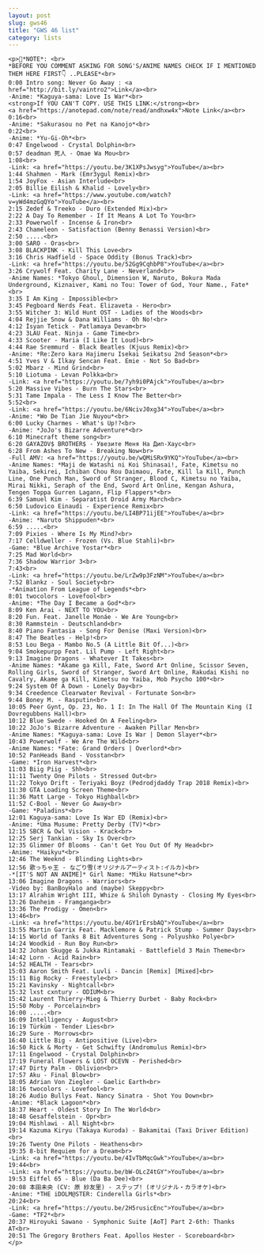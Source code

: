 ```yaml
---
layout: post
slug: gws46
title: "GWS 46 list"
category: lists
---
```

    <p>📌*NOTE*: <br>
    *BEFORE YOU COMMENT ASKING FOR SONG'S/ANIME NAMES CHECK IF I MENTIONED THEM HERE FIRST👇 ..PLEASE*<br>
    0:00 Intro song: Never Go Away : <a href="http://bit.ly/vaintro2">Link</a><br>
    -Anime: *Kaguya-sama: Love Is War*<br>
    <strong>If YOU CAN'T COPY. USE THIS LINK:</strong><br>
    <a href="https://anotepad.com/note/read/andhxw4x">Note Link</a><br>
    0:16<br>
    -Anime: *Sakurasou no Pet na Kanojo*<br>
    0:22<br>
    -Anime: *Yu-Gi-Oh*<br>
    0:47 Engelwood - Crystal Dolphin<br>
    0:57 deadman 死人 - Omae Wa Mou<br>
    1:08<br>
    -Link: <a href="https://youtu.be/3K1XPsJwsyg">YouTube</a><br>
    1:44 Shahmen - Mark (Emr3ygul Remix)<br>
    1:54 JoyFox - Asian Interlude<br>
    2:05 Billie Eilish & Khalid - Lovely<br>
    -Link: <a href="https://www.youtube.com/watch?v=yWd4mzGqQYo">YouTube</a><br>
    2:15 Zedef & Treeko - Duro (Extended Mix)<br>
    2:22 A Day To Remember - If It Means A Lot To You<br>
    2:33 Powerwolf - Incense & Iron<br>
    2:43 Chameleon - Satisfaction (Benny Benassi Version)<br>
    2:50 .....<br>
    3:00 SARO - Oras<br>
    3:08 BLACKPINK - Kill This Love<br>
    3:16 Chris Hadfield - Space Oddity (Bonus Track)<br>
    -Link: <a href="https://youtu.be/52Gg9CqhbP8">YouTube</a><br>
    3:26 Crywolf Feat. Charity Lane - Neverland<br>
    -Anime Names: *Tokyo Ghoul, Dimension W, Naruto, Bokura Mada Underground, Kiznaiver, Kami no Tou: Tower of God, Your Name., Fate*<br>
    3:35 I Am King - Impossible<br>
    3:45 Pegboard Nerds Feat. Elizaveta - Hero<br>
    3:55 Witcher 3: Wild Hunt OST - Ladies of the Woods<br>
    4:04 Rejjie Snow & Dana Williams - Oh No!<br>
    4:12 İsyan Tetick - Patlamaya Devam<br>
    4:23 3LAU Feat. Ninja - Game Time<br>
    4:33 Scooter - Maria (I Like It Loud)<br>
    4:44 Rae Sremmurd - Black Beatles (Kjuus Remix)<br>
    -Anime: *Re:Zero kara Hajimeru Isekai Seikatsu 2nd Season*<br>
    4:51 Yves V & Ilkay Sencan Feat. Emie - Not So Bad<br>
    5:02 Mbarz - Mind Grind<br>
    5:10 Liotuma - Levan Polkka<br>
    -Link: <a href="https://youtu.be/7yh9i0PAjck">YouTube</a><br>
    5:20 Massive Vibes - Burn The Stars<br>
    5:31 Tame Impala - The Less I Know The Better<br>
    5:52<br>
    -Link: <a href="https://youtu.be/6NcivJ0xg34">YouTube</a><br>
    -Anime: *Wo De Tian Jie Nuyou*<br>
    6:00 Lucky Charmes - What's Up!?<br>
    -Anime: *JoJo's Bizarre Adventure*<br>
    6:10 Minecraft theme song<br>
    6:20 GAYAZOV$ BROTHER$ - Увезите Меня На Дип-Хаус<br>
    6:28 From Ashes To New - Breaking Now<br>
    -Full AMV: <a href="https://youtu.be/wQMiSRx9YKQ">YouTube</a><br>
    -Anime Names: *Maji de Watashi ni Koi Shinasai!, Fate, Kimetsu no Yaiba, Sekirei, Ichiban Chou Rou Daimaou, Fate, Kill la Kill, Punch Line, One Punch Man, Sword of Stranger, Blood C, Kimetsu no Yaiba, Mirai Nikki, Seraph of the End, Sword Art Online, Kengan Ashura, Tengen Toppa Gurren Lagann, Flip Flappers*<br>
    6:39 Samuel Kim - Separatist Droid Army March<br>
    6:50 Ludovico Einaudi - Experience Remix<br>
    -Link: <a href="https://youtu.be/LI4BP71ijEE">YouTube</a><br>
    -Anime: *Naruto Shippuden*<br>
    6:59 .....<br>
    7:09 Pixies - Where Is My Mind?<br>
    7:17 Celldweller - Frozen (Vs. Blue Stahli)<br>
    -Game: *Blue Archive Yostar*<br>
    7:25 Mad World<br>
    7:36 Shadow Warrior 3<br>
    7:43<br>
    -Link: <a href="https://youtu.be/LrZw9p3FzNM">YouTube</a><br>
    7:52 Blankz - Soul Society<br>
    -*Animation From League of Legends*<br>
    8:01 twocolors - Lovefool<br>
    -Anime: *The Day I Became a God*<br>
    8:09 Ken Arai - NEXT TO YOU<br>
    8:20 Fun. Feat. Janelle Monáe - We Are Young<br>
    8:30 Rammstein - Deutschland<br>
    8:40 Piano Fantasia - Song For Denise (Maxi Version)<br>
    8:47 The Beatles - Help!<br>
    8:53 Lou Bega - Mambo No.5 (A Little Bit Of...)<br>
    9:04 Smokepurpp Feat. Lil Pump - Left Right<br>
    9:13 Imagine Dragons - Whatever It Takes<br>
    -Anime Names: *Akame ga Kill, Fate, Sword Art Online, Scissor Seven, Rolling Girls, Sword of Stranger, Sword Art Online, Rakudai Kishi no Cavalry, Akame ga Kill, Kimetsu no Yaiba, Mob Psycho 100*<br>
    9:24 System Of A Down - Lonely Day<br>
    9:34 Creedence Clearwater Revival - Fortunate Son<br>
    9:44 Boney M. - Rasputin<br>
    10:05 Peer Gynt, Op. 23, No. 1 I: In The Hall Of The Mountain King (I Dovregubbens Hall)<br>
    10:12 Blue Swede - Hooked On A Feeling<br>
    10:22 JoJo's Bizarre Adventure - Awaken Pillar Men<br>
    -Anime Names: *Kaguya-sama: Love Is War | Demon Slayer*<br>
    10:43 Powerwolf - We Are The Wild<br>
    -Anime Names: *Fate: Grand Orders | Overlord*<br>
    10:52 PanHeads Band - Vosstan<br>
    -Game: *Iron Harvest*<br>
    11:03 Biig Piig - Shh<br>
    11:11 Twenty One Pilots - Stressed Out<br>
    11:22 Tokyo Drift - Teriyaki Boyz (Pedrodjdaddy Trap 2018 Remix)<br>
    11:30 GTA Loading Screen Theme<br>
    11:36 Matt Large - Tokyo Highball<br>
    11:52 C-Bool - Never Go Away<br>
    -Game: *Paladins*<br>
    12:01 Kaguya-sama: Love Is War ED (Remix)<br>
    -Anime: *Uma Musume: Pretty Derby (TV)*<br>
    12:15 SBCR & Owl Vision - Krack<br>
    12:25 Serj Tankian - Sky Is Over<br>
    12:35 Glimmer Of Blooms - Can't Get You Out Of My Head<br>
    -Anime: *Haikyu*<br>
    12:46 The Weeknd - Blinding Lights<br>
    12:56 歌っちゃ王 - なごり雪(オリジナルアーティスト:イルカ)<br>
    -*[IT'S NOT AN ANIME]* Girl Name: *Miku Hatsune*<br>
    13:06 Imagine Dragons - Warriors<br>
    -Video by: BanBoyHalo and (maybe) Skeppy<br>
    13:17 Alrahim Wright III, Whize & Shiloh Dynasty - Closing My Eyes<br>
    13:26 Danheim - Framganga<br>
    13:36 The Prodigy - Omen<br>
    13:46<br>
    -Link: <a href="https://youtu.be/4GY1rErsbAQ">YouTube</a><br>
    13:55 Martin Garrix Feat. Macklemore & Patrick Stump - Summer Days<br>
    14:15 World of Tanks 8 Bit Adventures Song - Polyushko Polye<br>
    14:24 Woodkid - Run Boy Run<br>
    14:32 Johan Skugge & Jukka Rintamaki - Battlefield 3 Main Theme<br>
    14:42 Lorn - Acid Rain<br>
    14:52 HEALTH - Tears<br>
    15:03 Aaron Smith Feat. Luvli - Dancin [Remix] [Mixed]<br>
    15:11 Big Rocky - Freestyle<br>
    15:21 Kavinsky - Nightcall<br>
    15:32 lxst cxntury - ODIUM<br>
    15:42 Laurent Thierry-Mieg & Thierry Durbet - Baby Rock<br>
    15:50 Moby - Porcelain<br>
    16:00 .....<br>
    16:09 Intelligency - August<br>
    16:19 Türküm - Tender Lies<br>
    16:29 Sure - Morrows<br>
    16:40 Little Big - Antipositive (Live)<br>
    16:50 Rick & Morty - Get Schwifty (Andromulus Remix)<br>
    17:11 Engelwood - Crystal Dolphin<br>
    17:19 Funeral Flowers & LOST OCEVN - Perished<br>
    17:47 Dirty Palm - Oblivion<br>
    17:57 Aku - Final Blow<br>
    18:05 Adrian Von Ziegler - Gaelic Earth<br>
    18:16 twocolors - Lovefool<br>
    18:26 Audio Bullys Feat. Nancy Sinatra - Shot You Down<br>
    -Anime: *Black Lagoon*<br>
    18:37 Heart - Oldest Story In The World<br>
    18:48 Gesaffelstein - Opr<br>
    19:04 Mishlawi - All Night<br>
    19:14 Kazuma Kiryu (Takaya Kuroda) - Bakamitai (Taxi Driver Edition)<br>
    19:26 Twenty One Pilots - Heathens<br>
    19:35 8-bit Requiem for a Dream<br>
    -Link: <a href="https://youtu.be/4IvTbMqcGwk">YouTube</a><br>
    19:44<br>
    -Link: <a href="https://youtu.be/bW-OLcZ4tGY">YouTube</a><br>
    19:53 Eiffel 65 - Blue (Da Ba Dee)<br>
    20:08 本田未央 (CV: 原 紗友里) - ステップ! (オリジナル・カラオケ)<br>
    -Anime: *THE iDOLM@STER: Cinderella Girls*<br>
    20:24<br>
    -Link: <a href="https://youtu.be/2H5rusicEnc">YouTube</a><br>
    -Game: *TF2*<br>
    20:37 Hiroyuki Sawano - Symphonic Suite [AoT] Part 2-6th: Thanks AT<br>
    20:51 The Gregory Brothers Feat. Apollos Hester - Scoreboard<br>
    </p>